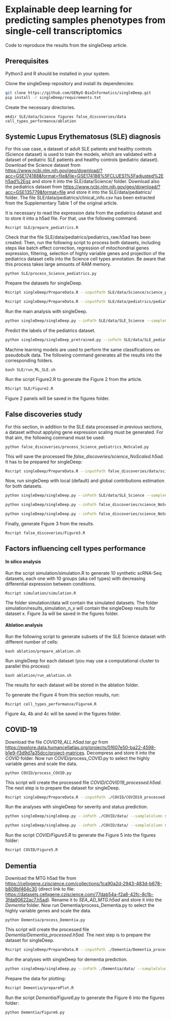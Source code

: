 # Explainable deep learning for predicting samples phenotypes from single-cell transcriptomics

Code to reproduce the results from the singleDeep article.

## Prerequisites

Python3 and R should be installed in your system.

Clone the singleDeep repository and install its dependencies:

``` bash
git clone https://github.com/GENyO-BioInformatics/singleDeep.git
pip install -r singleDeep/requirements.txt
```

Create the necessary directories.

```{bash}
mkdir SLE/data/Science figures false_discoveries/data cell_types_performance/ablation
```

## Systemic Lupus Erythematosus (SLE) diagnosis

For this use case, a dataset of adult SLE patients and healthy controls (Science dataset) is used to train the models, which are validated with a dataset of pediatric SLE patients and healthy controls (pediatric dataset). Download the Science dataset from <https://www.ncbi.nlm.nih.gov/geo/download/?acc=GSE174188&format=file&file=GSE174188%5FCLUES1%5Fadjusted%2Eh5ad%2Egz> and store it into the SLE/data/Science/ folder. Download also the pediatrics dataset from <https://www.ncbi.nlm.nih.gov/geo/download/?acc=GSE135779&format=file> and store it into the SLE/data/pediatrics/ folder. The file SLE/data/pediatrics/clinical_info.csv has been extracted from the Supplementary Table 1 of the original article.

It is necessary to read the expression data from the pediatrics dataset and to store it into a h5ad file. For that, use the following command.

```{bash}
Rscript SLE/prepare_pediatrics.R
```

Check that the file SLE/data/pediatrics/pediatrics_raw.h5ad has been created. Then, run the following script to process both datasets, including steps like batch effect correction, regression of mitochondrial genes expression, filtering, selection of highly variable genes and projection of the pediatrics dataset cells into the Science cell types annotation. Be aware that this process takes large amounts of RAM memory.

```{bash}
python SLE/process_Science_pediatrics.py
```

Prepare the datasets for singleDeep.

``` bash
Rscript singleDeep/PrepareData.R --inputPath SLE/data/Science/science_processed.h5ad --fileType scanpy --sampleColumn ind_cov --clusterColumn cg_cov --clinicalColumns Status --targetColumn Status --maxCells 30000 --filterGenes --outPath SLE/data/SLE_Science

Rscript singleDeep/PrepareData.R --inputPath SLE/data/pediatrics/pediatrics_processed.h5ad --fileType scanpy --sampleColumn ind_cov --clusterColumn cg_cov --clinicalColumns Status --targetColumn Status --filterGenes --outPath SLE/data/SLE_pediatrics
```

Run the main analysis with singleDeep.

``` bash
python singleDeep/singleDeep.py --inPath SLE/data/SLE_Science --sampleColumn ind_cov --logPath SLE/log_SLE --resultsPath SLE/results_SLE/ --varColumn Status --num_epochs 500 --resultsFilenames Status --KOuter 5 --KInner 4 --saveModel
```

Predict the labels of the pediatrics dataset.

``` bash
python singleDeep/singleDeep_pretrained.py --inPath SLE/data/SLE_pediatrics --sampleColumn ind_cov --modelFile SLE/results_SLE/Status_models.pt --outFile SLE/results_SLE/validation_predictions.tsv
```

Machine learning models are used to perform the same classifications on pseudobulk data. The following command generates all the results into the corresponding folders.

```{bash}
bash SLE/run_ML_SLE.sh
```

Run the script Figure2.R to generate the Figure 2 from the article.

``` bash
RScript SLE/Figure2.R
```

Figure 2 panels will be saved in the figures folder.

## False discoveries study

For this section, in addition to the SLE data processed in previous sections, a dataset without applying gene expression scaling must be generated. For that aim, the following command must be used:

```{bash}
python false_discoveries/process_Science_pediatrics_NoScaled.py
```

This will save the processed file *false_discoveries/science_NoScaled.h5ad*. It has to be prepared for singleDeep:

``` bash
Rscript singleDeep/PrepareData.R --inputPath false_discoveries/data/science_NoScaled.h5ad --fileType scanpy --sampleColumn ind_cov --clusterColumn cg_cov --clinicalColumns Status --targetColumn Status --maxCells 30000 --filterGenes --outPath false_discoveries/science_NoScaled/
```

Now, run singleDeep with local (default) and global contributions estimation for both datasets.

``` bash
python singleDeep/singleDeep.py --inPath SLE/data/SLE_Science --sampleColumn ind_cov --logPath SLE/log_SLE --resultsPath false_discoveries/results_Scaled_global/ --varColumn Status --num_epochs 500 --resultsFilenames Status --KOuter 5 --KInner 4 --saveModel --contributions global

python singleDeep/singleDeep.py --inPath false_discoveries/science_NoScaled/ --sampleColumn ind_cov --logPath SLE/log_SLE --resultsPath false_discoveries/results_NoScaled_local/ --varColumn Status --num_epochs 500 --resultsFilenames Status --KOuter 5 --KInner 4 --saveModel

python singleDeep/singleDeep.py --inPath false_discoveries/science_NoScaled/ --sampleColumn ind_cov --logPath SLE/log_SLE --resultsPath false_discoveries/results_NoScaled_global/ --varColumn Status --num_epochs 500 --resultsFilenames Status --KOuter 5 --KInner 4 --saveModel --contributions global
```

Finally, generate Figure 3 from the results.

```{bash}
Rscript false_discoveries/Figure3.R
```

## Factors influencing cell types performance

#### In silico analysis

Run the script simulation/simulation.R to generate 10 synthetic scRNA-Seq datasets, each one with 10 groups (aka cell types) with decreasing differential expression between conditions.

```{bash}
Rscript simulation/simulation.R
```

The folder simulation/data will contain the simulated datasets. The folder simulation/results_simulation_n\_x will contain the singleDeep results for dataset x. Figure 3a will be saved in the figures folder.

#### Ablation analysis

Run the following script to generate subsets of the SLE Science dataset with different number of cells:

```{bash}
bash ablation/prepare_ablation.sh
```

Run singleDeep for each dataset (you may use a computational cluster to parallel this process):

```{bash}
bash ablation/run_ablation.sh
```

The results for each dataset will be stored in the ablation folder.

To generate the Figure 4 from this section results, run:

```{bash}
Rscript cell_types_performance/Figure4.R
```

Figure 4a, 4b and 4c will be saved in the figures folder.

## COVID-19

Download the file *COVID19_ALL.h5ad.tar.gz* from <https://explore.data.humancellatlas.org/projects/5f607e50-ba22-4598-b1e9-f3d9d7a35dcc/project-matrices>. Decompress and store it into the *COVID* folder. Now run COVID/process_COVID.py to select the highly variable genes and scale the data.

```{bash}
python COVID/process_COVID.py
```

This script will create the processed file *COVID/COVID19_processed.h5ad*. The next step is to prepare the dataset for singleDeep.

``` bash
Rscript singleDeep/PrepareData.R --inputPath ./COVID/COVID19_processed.h5ad --fileType scanpy --sampleColumn sampleID --clusterColumn celltype --clinicalColumns 'CoVID-19 severity,Sample type,SARS-CoV-2,Outcome' --targetColumn 'CoVID-19 severity' --minCells 1000 --maxCells 30000 --filterGenes --outPath ./COVID/data
```

Run the analyses with singleDeep for severity and status prediction.

``` bash
python singleDeep/singleDeep.py --inPath ./COVID/data/ --sampleColumn sampleID --logPath ./COVID/log_COVID --resultsPath ./COVID/results_COVID/ --varColumn CoVID-19_severity --targetClass 2 --num_epochs 500 --resultsFilenames Severity --KOuter 3 --KInner 3
```

``` bash
python singleDeep/singleDeep.py --inPath ./COVID/data/ --sampleColumn sampleID --logPath ./COVID/log_COVIDStatus --resultsPath ./COVID/results_COVIDStatus/ --varColumn SARS-CoV-2 --targetClass 1 --num_epochs 500 --resultsFilenames Status --KOuter 3 --KInner 3
```

Run the script *COVID/Figure5.R* to generate the Figure 5 into the figures folder:

``` bash
Rscript COVID/Figure5.R
```

## Dementia

Download the MTG h5ad file from <https://cellxgene.cziscience.com/collections/1ca90a2d-2943-483d-b678-b809bf464c30> (direct link to file: <https://datasets.cellxgene.cziscience.com/77dab54a-f2a8-42fc-8c1b-3fda90622ac7.h5ad>). Rename it to *SEA_AD_MTG.h5ad* and store it into the *Dementia* folder. Now run Dementia/process_Dementia.py to select the highly variable genes and scale the data.

```{bash}
python Dementia/process_Dementia.py
```

This script will create the processed file *Dementia/Dementia_processed.h5ad*. The next step is to prepare the dataset for singleDeep.

``` bash
Rscript singleDeep/PrepareData.R --inputPath ./Dementia/Dementia_processed.h5ad --fileType scanpy --sampleColumn donor_id --clusterColumn cell_type --clinicalColumns 'disease,sex,self_reported_ethnicity,Age at death' --targetColumn disease --minCells 1000 --maxCells 30000 --filterGenes --outPath ./Dementia/data
```

Run the analyses with singleDeep for dementia prediction.

``` bash
python singleDeep/singleDeep.py --inPath ./Dementia/data/ --sampleColumn sampleID --logPath ./Dementia/log_Dementia --resultsPath ./Dementia/results_Dementia/ --varColumn disease --targetClass 0 --num_epochs 500 --resultsFilenames Status --KOuter 3 --KInner 3
```

Prepare the data for plotting:

``` bash
Rscript Dementia/preparePlot.R
```

Run the script *Dementia/Figure6.py* to generate the Figure 6 into the figures folder:

``` bash
python Dementia/Figure6.py
```

## 

